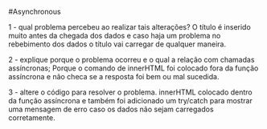 #Asynchronous

1 - qual problema percebeu ao realizar tais alterações?
O título é inserido muito antes da chegada dos dados e caso haja um problema no rebebimento dos dados o título vai carregar de qualquer maneira.

2 - explique porque o problema ocorreu e o qual a relação com chamadas assíncronas;
Porque o comando de innerHTML foi colocado fora da função assíncrona e não checa se a resposta foi bem ou mal sucedida.

3 - altere o código para resolver o problema.
innerHTML colocado dentro da função assíncrona e também foi adicionado um try/catch para mostrar uma mensagem de erro caso os dados não sejam carregados corretamente.
